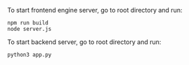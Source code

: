 To start frontend engine server, go to root directory and run:

```
npm run build
node server.js
```

To start backend server, go to root directory and run: 

```
python3 app.py
```

